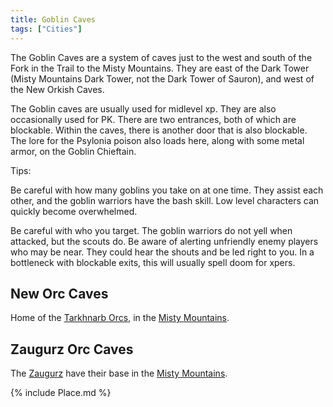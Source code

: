```yaml
---
title: Goblin Caves
tags: ["Cities"]
---
```

The Goblin Caves are a system of caves just to the west and south of the
Fork in the Trail to the Misty Mountains. They are east of the Dark
Tower (Misty Mountains Dark Tower, not the Dark Tower of Sauron), and
west of the New Orkish Caves.

The Goblin caves are usually used for midlevel xp. They are also
occasionally used for PK. There are two entrances, both of which are
blockable. Within the caves, there is another door that is also
blockable. The lore for the Psylonia poison also loads here, along with
some metal armor, on the Goblin Chieftain.

Tips:

Be careful with how many goblins you take on at one time. They assist
each other, and the goblin warriors have the bash skill. Low level
characters can quickly become overwhelmed.

Be careful with who you target. The goblin warriors do not yell when
attacked, but the scouts do. Be aware of alerting unfriendly enemy
players who may be near. They could hear the shouts and be led right to
you. In a bottleneck with blockable exits, this will usually spell doom
for xpers.

## New Orc Caves

Home of the [Tarkhnarb Orcs](Orc "wikilink"), in the [Misty
Mountains](Misty_Mountains "wikilink").

## Zaugurz Orc Caves

The [Zaugurz](Zaugurz "wikilink") have their base in the [Misty
Mountains](Misty_Mountains "wikilink").

{% include Place.md %}
